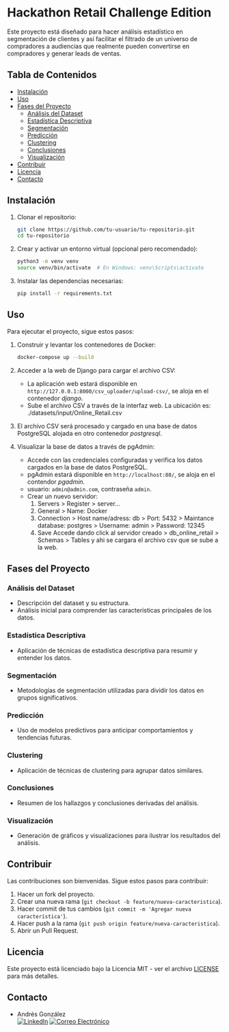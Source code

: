 # Hackathon Retail Challenge Edition

Este proyecto está diseñado para hacer análisis estadístico en segmentación de clientes y así facilitar el filtrado de un universo de compradores a audiencias que realmente pueden convertirse en compradores y generar leads de ventas.

## Tabla de Contenidos

- [Instalación](#instalación)
- [Uso](#uso)
- [Fases del Proyecto](#fases-del-proyecto)
  - [Análisis del Dataset](#análisis-del-dataset)
  - [Estadística Descriptiva](#estadística-descriptiva)
  - [Segmentación](#segmentación)
  - [Predicción](#predicción)
  - [Clustering](#clustering)
  - [Conclusiones](#conclusiones)
  - [Visualización](#visualización)
- [Contribuir](#contribuir)
- [Licencia](#licencia)
- [Contacto](#contacto)

## Instalación

1. Clonar el repositorio:
    ```bash
    git clone https://github.com/tu-usuario/tu-repositorio.git
    cd tu-repositorio
    ```

2. Crear y activar un entorno virtual (opcional pero recomendado):
    ```bash
    python3 -m venv venv
    source venv/bin/activate  # En Windows: venv\Scripts\activate
    ```

3. Instalar las dependencias necesarias:
    ```bash
    pip install -r requirements.txt
    ```

## Uso

Para ejecutar el proyecto, sigue estos pasos:

1. Construir y levantar los contenedores de Docker:
    ```bash
    docker-compose up --build
    ```

2. Acceder a la web de Django para cargar el archivo CSV:
    - La aplicación web estará disponible en `http://127.0.0.1:8000/csv_uploader/upload-csv/`, se aloja en el contenedor *django*. 
    - Sube el archivo CSV a través de la interfaz web. La ubicación es: ./datasets/input/Online_Retail.csv

3. El archivo CSV será procesado y cargado en una base de datos PostgreSQL alojada en otro contenedor *postgresql*.

4. Visualizar la base de datos a través de pgAdmin:
    - Accede con las credenciales configuradas y verifica los datos cargados en la base de datos PostgreSQL.
    - pgAdmin estará disponible en `http://localhost:80/`, se aloja en el contendor *pgadmin*.
    - usuario: `admin@admin.com`, contraseña `admin`.
    - Crear un nuevo servidor:
        1) Servers > Register > server...
        2) General > Name: Docker 
        3) Connection > Host name/adress: db
                      > Port: 5432
                      > Maintance database: postgres
                      > Username: admin
                      > Password: 12345
        4) Save
    Accede dando click al servidor creado > db_online_retail > Schemas > Tables y ahi se cargara el archivo csv que se sube a la web. 

## Fases del Proyecto

### Análisis del Dataset

- Descripción del dataset y su estructura.
- Análisis inicial para comprender las características principales de los datos.

### Estadística Descriptiva

- Aplicación de técnicas de estadística descriptiva para resumir y entender los datos.

### Segmentación

- Metodologías de segmentación utilizadas para dividir los datos en grupos significativos.

### Predicción

- Uso de modelos predictivos para anticipar comportamientos y tendencias futuras.

### Clustering

- Aplicación de técnicas de clustering para agrupar datos similares.

### Conclusiones

- Resumen de los hallazgos y conclusiones derivadas del análisis.

### Visualización

- Generación de gráficos y visualizaciones para ilustrar los resultados del análisis.

## Contribuir

Las contribuciones son bienvenidas. Sigue estos pasos para contribuir:

1. Hacer un fork del proyecto.
2. Crear una nueva rama (`git checkout -b feature/nueva-caracteristica`).
3. Hacer commit de tus cambios (`git commit -m 'Agregar nueva característica'`).
4. Hacer push a la rama (`git push origin feature/nueva-caracteristica`).
5. Abrir un Pull Request.

## Licencia

Este proyecto está licenciado bajo la Licencia MIT - ver el archivo [LICENSE](LICENSE) para más detalles.

## Contacto

- Andrés González  
[![LinkedIn](https://img.shields.io/badge/LinkedIn-0077B5?style=for-the-badge&logo=linkedin&logoColor=white)](https://www.linkedin.com/in/andres946/)
[![Correo Electrónico](https://img.shields.io/badge/Correo%20Electrónico-andresgvelasquez8@gmail.com-red?style=for-the-badge&logo=mail.ru)](mailto:andresgvelasquez8@gmail.com) 